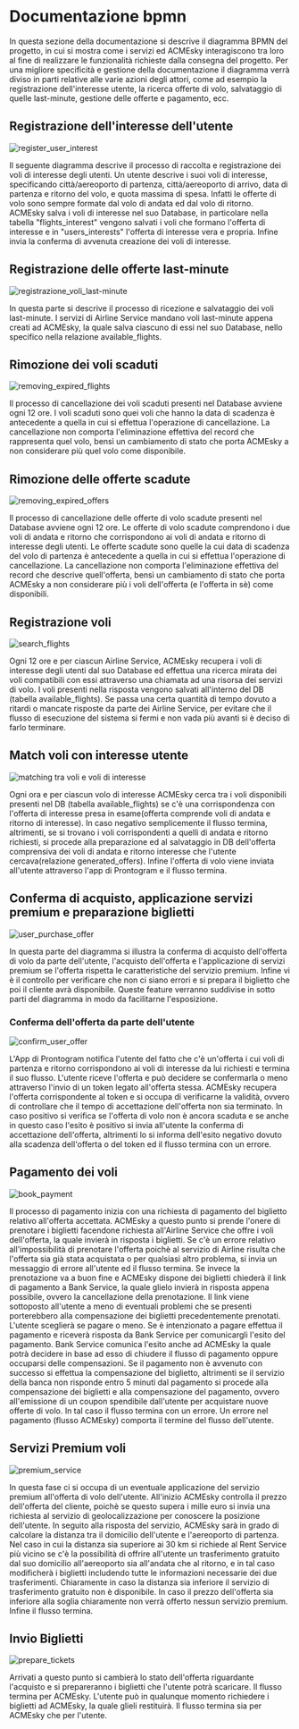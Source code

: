 # Documentazione bpmn

In questa sezione della documentazione si descrive il diagramma BPMN del progetto, in cui si mostra come i servizi ed ACMEsky interagiscono tra loro al fine di realizzare le funzionalità richieste dalla consegna del progetto. Per una migliore specificità e gestione della documentazione il diagramma verrà diviso in parti relative alle varie azioni degli attori, come ad esempio la registrazione dell'interesse utente, la ricerca offerte di volo, salvataggio di quelle last-minute, gestione delle offerte e pagamento, ecc.

## Registrazione dell'interesse dell'utente

![register_user_interest](bpmn/RegisterUserInterest.png)

Il seguente diagramma descrive il processo di raccolta e registrazione dei voli di interesse degli utenti. Un utente descrive i suoi voli di interesse, specificando città/aereoporto di partenza, città/aereoporto di arrivo, data di partenza e ritorno del volo, e quota massima di spesa. Infatti le offerte di volo sono sempre formate dal volo di andata ed dal volo di ritorno.
ACMEsky salva i voli di interesse nel suo Database, in particolare nella tabella "flights_interest" vengono salvati i voli che formano l'offerta di interesse e in "users_interests" l'offerta di interesse vera e propria. Infine invia la conferma di avvenuta creazione dei voli di interesse.

## Registrazione delle offerte last-minute

![registrazione_voli_last-minute](bpmn/SaveLast-minute.png)

In questa parte si descrive il processo di ricezione e salvataggio dei voli last-minute. I servizi di Airline Service mandano voli last-minute appena creati ad ACMEsky, la quale salva ciascuno di essi nel suo Database, nello specifico nella relazione available_flights.

## Rimozione dei voli scaduti

![removing_expired_flights](bpmn/RemovingExpiredFlights.png)

Il processo di cancellazione dei voli scaduti presenti nel Database avviene ogni 12 ore. I voli scaduti sono quei voli che hanno la data di scadenza è antecedente a quella in cui si effettua l'operazione di cancellazione. La cancellazione non comporta l'eliminazione effettiva del record che rappresenta quel volo, bensì un cambiamento di stato che porta ACMEsky a non considerare più quel volo come disponibile.

## Rimozione delle offerte scadute

![removing_expired_offers](bpmn/RemovingExpiredOffers.png)

Il processo di cancellazione delle offerte di volo scadute presenti nel Database avviene ogni 12 ore. Le offerte di volo scadute comprendono i due voli di andata e ritorno che corrispondono ai voli di andata e ritorno di interesse degli utenti. Le offerte scadute sono quelle la cui data di scadenza del volo di partenza è antecedente a quella in cui si effettua l'operazione di cancellazione. La cancellazione non comporta l'eliminazione effettiva del record che descrive quell'offerta, bensì un cambiamento di stato che porta ACMEsky a non considerare più i voli dell'offerta (e l'offerta in sè) come disponibili.

## Registrazione voli

![search_flights](bpmn/SearchFlights.png)

Ogni 12 ore e per ciascun Airline Service, ACMEsky recupera i voli di interesse degli utenti dal suo Database ed effettua una ricerca mirata dei voli compatibili con essi attraverso una chiamata ad una risorsa dei servizi di volo. I voli presenti nella risposta vengono salvati all'interno del DB (tabella available_flights). Se passa una certa quantità di tempo dovuto a ritardi o mancate risposte da parte dei Airline Service, per evitare che il flusso di esecuzione del sistema si fermi e non vada più avanti si è deciso di farlo terminare.

## Match voli con interesse utente

![matching tra voli e voli di interesse](bpmn/Flights-InterestMatching.png)

Ogni ora e per ciascun volo di interesse ACMEsky cerca tra i voli disponibili presenti nel DB (tabella available_flights) se c'è una corrispondenza con l'offerta di interesse presa in esame(offerta comprende voli di andata e ritorno di interesse). In caso negativo semplicemente il flusso termina, altrimenti, se si trovano i voli corrispondenti a quelli di andata e ritorno richiesti, si procede alla preparazione ed al salvataggio in DB dell'offerta comprensiva dei voli di andata e ritorno interesse che l'utente cercava(relazione generated_offers). Infine l'offerta di volo viene inviata all'utente attraverso l'app di Prontogram e il flusso termina.

## Conferma di acquisto, applicazione servizi premium e preparazione biglietti

![user_purchase_offer](bpmn/UserPurchaseOffer.png)

In questa parte del diagramma si illustra la conferma di acquisto dell'offerta di volo da parte dell'utente, l'acquisto dell'offerta e l'applicazione di servizi premium se l'offerta rispetta le caratteristiche del servizio premium. Infine vi è il controllo per verificare che non ci siano errori e si prepara il biglietto che poi il cliente avrà disponibile. Queste feature verranno suddivise in sotto parti del diagramma in modo da facilitarne l'esposizione.

### Conferma dell'offerta da parte dell'utente

![confirm_user_offer](bpmn/ConfirmOffer.png)

L'App di Prontogram notifica l'utente del fatto che c'è un'offerta i cui voli di partenza e ritorno corrispondono ai voli di interesse da lui richiesti e termina il suo flusso. L'utente riceve l'offerta e può decidere se confermarla o meno attraverso l'invio di un token legato all'offerta stessa. ACMEsky recupera l'offerta corrispondente al token e si occupa di verificarne la validità, ovvero di controllare che il tempo di accettazione dell'offerta non sia terminato. In caso positivo si verifica se l'offerta di volo non è ancora scaduta e se anche in questo caso l'esito è positivo si invia all'utente la conferma di accettazione dell'offerta, altrimenti lo si informa dell'esito negativo dovuto alla scadenza dell'offerta o del token ed il flusso termina con un errore.

## Pagamento dei voli

![book_payment](bpmn/BookPayment.png)

Il processo di pagamento inizia con una richiesta di pagamento del biglietto relativo all'offerta accettata. ACMEsky a questo punto si prende l'onere di prenotare i biglietti facendone richiesta all'Airline Service che offre i voli dell'offerta, la quale invierà in risposta i biglietti. Se c'è un errore relativo all'impossibilità di prenotare l'offerta poichè al servizio di Airline risulta che l'offerta sia già stata acquistata o per qualsiasi altro problema, si invia un messaggio di errore all'utente ed il flusso termina. Se invece la prenotazione va a buon fine e ACMEsky dispone dei biglietti chiederà il link di pagamento a Bank Service, la quale glielo invierà in risposta appena possibile, ovvero la cancellazione della prenotazione. Il link viene sottoposto all'utente a meno di eventuali problemi che se presenti porterebbero alla compensazione dei biglietti precedentemente prenotati. L'utente sceglierà se pagare o meno. Se è intenzionato a pagare effettua il pagamento e riceverà risposta da Bank Service per comunicargli l'esito del pagamento. Bank Service comunica l'esito anche ad ACMEsky la quale potrà decidere in base ad esso di chiudere il flusso di pagamento oppure occuparsi delle compensazioni. Se il pagamento non è avvenuto con successo si effettua la compensazione del biglietto, altrimenti se il servizio della banca non risponde entro 5 minuti dal pagamento si procede alla compensazione dei biglietti e alla compensazione del pagamento, ovvero all'emissione di un coupon spendibile dall'utente per acquistare nuove offerte di volo. In tal caso il flusso termina con un errore. Un errore nel pagamento (flusso ACMEsky) comporta il termine del flusso dell'utente.

## Servizi Premium voli

![premium_service](bpmn/PremiumService.png)

In questa fase ci si occupa di un eventuale applicazione del servizio premium all'offerta di volo dell'utente. All'inizio ACMEsky controlla il prezzo dell'offerta del cliente, poichè se questo supera i mille euro si invia una richiesta al servizio di geolocalizzazione per conoscere la posizione dell'utente. In seguito alla risposta del servizio, ACMEsky sarà in grado di calcolare la distanza tra il domicilio dell'utente e l'aereoporto di partenza. Nel caso in cui la distanza sia superiore ai 30 km si richiede al Rent Service più vicino se c'è la possibilità di offrire all'utente un trasferimento gratuito dal suo domicilio all'aereoporto sia all'andata che al ritorno, e in tal caso modificherà i biglietti includendo tutte le informazioni necessarie dei due trasferimenti. Chiaramente in caso la distanza sia inferiore il servizio di trasferimento gratuito non è disponibile. In caso il prezzo dell'offerta sia inferiore alla soglia chiaramente non verrà offerto nessun servizio premium. Infine il flusso termina.

## Invio Biglietti

![prepare_tickets](bpmn/PrepareTickets.png)

Arrivati a questo punto si cambierà lo stato dell'offerta riguardante l'acquisto e si prepareranno i biglietti che l'utente potrà scaricare. Il flusso termina per ACMEsky. L'utente può in qualunque momento richiedere i biglietti ad ACMEsky, la quale glieli restituirà. Il flusso termina sia per ACMEsky che per l'utente.
